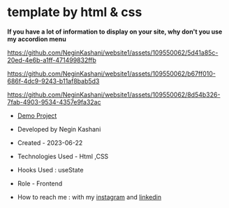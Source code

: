 # template by html & css

**If you have a lot of information to display on your site, why don't you use my accordion menu**

https://github.com/NeginKashani/website1/assets/109550062/5d41a85c-20ed-4e6b-a1ff-471499832ffb

https://github.com/NeginKashani/website1/assets/109550062/b67ff010-686f-4dc9-9243-b11af8bab5d3

https://github.com/NeginKashani/website1/assets/109550062/8d54b326-7fab-4903-9534-4357e9fa32ac

- [Demo Project](https://neginkashani.github.io/website1/)

- Developed by Negin Kashani

- Created - 2023-06-22

- Technologies Used - Html ,CSS 

- Hooks Used : useState 

- Role - Frontend

- How to reach me : with my [instagram](https://instagram.com/negin_kashweb?igshid=NTc4MTIwNjQ2YQ==
) and [linkedin](https://www.linkedin.com/in/negin-kashani-567840b8)
